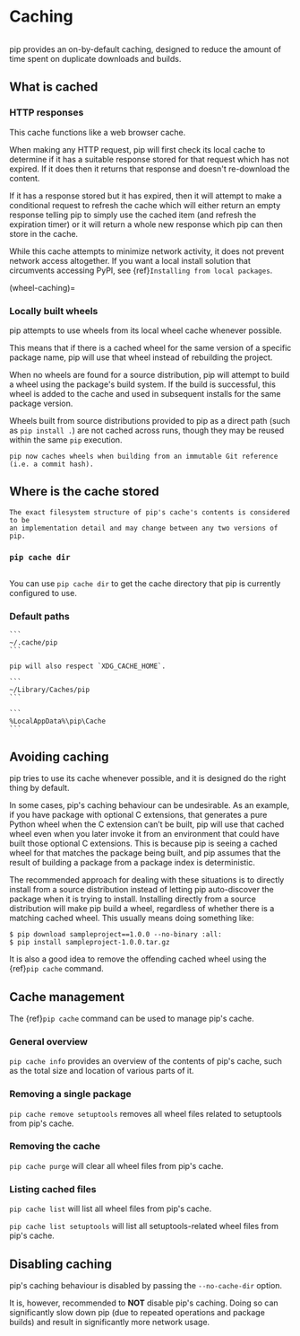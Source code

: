 # Caching

```{versionadded} 6.0

```

pip provides an on-by-default caching, designed to reduce the amount of time
spent on duplicate downloads and builds.

## What is cached

### HTTP responses

This cache functions like a web browser cache.

When making any HTTP request, pip will first check its local cache to determine
if it has a suitable response stored for that request which has not expired. If
it does then it returns that response and doesn't re-download the content.

If it has a response stored but it has expired, then it will attempt to make a
conditional request to refresh the cache which will either return an empty
response telling pip to simply use the cached item (and refresh the expiration
timer) or it will return a whole new response which pip can then store in the
cache.

While this cache attempts to minimize network activity, it does not prevent
network access altogether. If you want a local install solution that circumvents
accessing PyPI, see {ref}`Installing from local packages`.

(wheel-caching)=

### Locally built wheels

pip attempts to use wheels from its local wheel cache whenever possible.

This means that if there is a cached wheel for the same version of a specific
package name, pip will use that wheel instead of rebuilding the project.

When no wheels are found for a source distribution, pip will attempt to build a
wheel using the package's build system. If the build is successful, this wheel
is added to the cache and used in subsequent installs for the same package
version.

Wheels built from source distributions provided to pip as a direct path (such as
`pip install .`) are not cached across runs, though they may be reused within
the same `pip` execution.

```{versionchanged} 20.0
pip now caches wheels when building from an immutable Git reference
(i.e. a commit hash).
```

## Where is the cache stored

```{caution}
The exact filesystem structure of pip's cache's contents is considered to be
an implementation detail and may change between any two versions of pip.
```

### `pip cache dir`

```{versionadded} 20.1

```

You can use `pip cache dir` to get the cache directory that pip is currently
configured to use.

### Default paths

````{tab} Unix
```
~/.cache/pip
```

pip will also respect `XDG_CACHE_HOME`.
````

````{tab} MacOS
```
~/Library/Caches/pip
```
````

````{tab} Windows
```
%LocalAppData%\pip\Cache
```
````

## Avoiding caching

pip tries to use its cache whenever possible, and it is designed do the right
thing by default.

In some cases, pip's caching behaviour can be undesirable. As an example, if you
have package with optional C extensions, that generates a pure Python wheel when
the C extension can’t be built, pip will use that cached wheel even when you
later invoke it from an environment that could have built those optional C
extensions. This is because pip is seeing a cached wheel for that matches the
package being built, and pip assumes that the result of building a package from
a package index is deterministic.

The recommended approach for dealing with these situations is to directly
install from a source distribution instead of letting pip auto-discover the
package when it is trying to install. Installing directly from a source
distribution will make pip build a wheel, regardless of whether there is a
matching cached wheel. This usually means doing something like:

```{pip-cli}
$ pip download sampleproject==1.0.0 --no-binary :all:
$ pip install sampleproject-1.0.0.tar.gz
```

It is also a good idea to remove the offending cached wheel using the
{ref}`pip cache` command.

## Cache management

The {ref}`pip cache` command can be used to manage pip's cache.

### General overview

`pip cache info` provides an overview of the contents of pip's cache, such as
the total size and location of various parts of it.

### Removing a single package

`pip cache remove setuptools` removes all wheel files related to setuptools from
pip's cache.

### Removing the cache

`pip cache purge` will clear all wheel files from pip's cache.

### Listing cached files

`pip cache list` will list all wheel files from pip's cache.

`pip cache list setuptools` will list all setuptools-related wheel files from
pip's cache.

## Disabling caching

pip's caching behaviour is disabled by passing the `--no-cache-dir` option.

It is, however, recommended to **NOT** disable pip's caching. Doing so can
significantly slow down pip (due to repeated operations and package builds) and
result in significantly more network usage.
